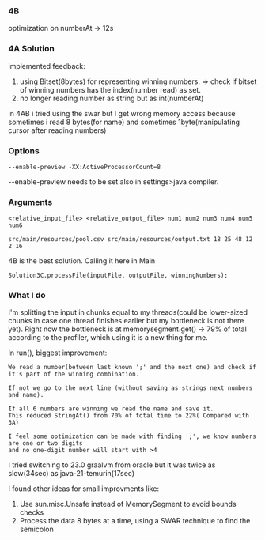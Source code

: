 ### 4B
optimization on numberAt -> 12s

### 4A Solution

implemented feedback:
1. using Bitset(8bytes) for representing winning numbers. => check if bitset of winning numbers has the index(number read) as set.
2. no longer reading number as string but as int(numberAt) 

in 4AB i tried using the swar but I get wrong memory access because sometimes i read 8 bytes(for name) and sometimes 1byte(manipulating cursor after reading numbers)
### Options
```
--enable-preview -XX:ActiveProcessorCount=8
```
--enable-preview needs to be set also in settings>java compiler. 

### Arguments
```
<relative_input_file> <relative_output_file> num1 num2 num3 num4 num5 num6
```
```
src/main/resources/pool.csv src/main/resources/output.txt 18 25 48 12 2 16
```
4B is the best solution.  Calling it here in Main
```
Solution3C.processFile(inputFile, outputFile, winningNumbers);
```
### What I do
I'm splitting the input in chunks equal to my threads(could be lower-sized chunks in case one thread finishes earlier but my bottleneck is not there yet).
Right now the bottleneck is at memorysegment.get() -> 79% of total according to the profiler, which using it is a new thing for me. 


In run(), biggest improvement:

    We read a number(between last known ';' and the next one) and check if it's part of the winning combination.
    
    If not we go to the next line (without saving as strings next numbers and name).
    
    If all 6 numbers are winning we read the name and save it.
    This reduced StringAt() from 70% of total time to 22%( Compared with 3A)
    
    I feel some optimization can be made with finding ';', we know numbers are one or two digits
    and no one-digit number will start with >4

I tried switching to 23.0 graalvm from oracle but it was twice as slow(34sec) as java-21-temurin(17sec)

I found other ideas for small improvments like:
1. Use sun.misc.Unsafe instead of MemorySegment to avoid bounds checks
2. Process the data 8 bytes at a time, using a SWAR technique to find the semicolon
